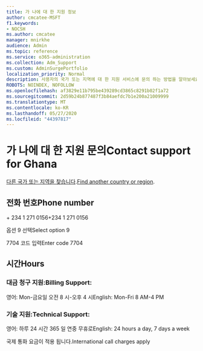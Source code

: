 ```yaml
---
title: 가 나에 대 한 지원 정보
author: cmcatee-MSFT
f1.keywords:
- NOCSH
ms.author: cmcatee
manager: mnirkhe
audience: Admin
ms.topic: reference
ms.service: o365-administration
ms.collection: Adm_Support
ms.custom: AdminSurgePortfolio
localization_priority: Normal
description: 사용자의 국가 또는 지역에 대 한 지원 서비스에 문의 하는 방법을 알아보세요.
ROBOTS: NOINDEX, NOFOLLOW
ms.openlocfilehash: af3829e11b795be439289cd3865c8291b02f1a72
ms.sourcegitcommit: 2d59b24b877487f3b84aefdc7b1e200a21009999
ms.translationtype: MT
ms.contentlocale: ko-KR
ms.lasthandoff: 05/27/2020
ms.locfileid: "44397817"
---
```

# <a name="contact-support-for-ghana"></a><span data-ttu-id="777af-103">가 나에 대 한 지원 문의</span><span class="sxs-lookup"><span data-stu-id="777af-103">Contact support for Ghana</span></span>

<span data-ttu-id="777af-104">[다른 국가 또는 지역을 찾습니다](../contact-support-for-business-products.md).</span><span class="sxs-lookup"><span data-stu-id="777af-104">[Find another country or region](../contact-support-for-business-products.md).</span></span>

## <a name="phone-number"></a><span data-ttu-id="777af-105">전화 번호</span><span class="sxs-lookup"><span data-stu-id="777af-105">Phone number</span></span>
<span data-ttu-id="777af-106">+ 234 1 271 0156</span><span class="sxs-lookup"><span data-stu-id="777af-106">+234 1 271 0156</span></span>

<span data-ttu-id="777af-107">옵션 9 선택</span><span class="sxs-lookup"><span data-stu-id="777af-107">Select option 9</span></span>

<span data-ttu-id="777af-108">7704 코드 입력</span><span class="sxs-lookup"><span data-stu-id="777af-108">Enter code 7704</span></span>

## <a name="hours"></a><span data-ttu-id="777af-109">시간</span><span class="sxs-lookup"><span data-stu-id="777af-109">Hours</span></span>
### <a name="billing-support"></a><span data-ttu-id="777af-110">대금 청구 지원:</span><span class="sxs-lookup"><span data-stu-id="777af-110">Billing Support:</span></span>

<span data-ttu-id="777af-111">영어: Mon-금요일 오전 8 시-오후 4 시</span><span class="sxs-lookup"><span data-stu-id="777af-111">English: Mon-Fri 8 AM-4 PM</span></span>

### <a name="technical-support"></a><span data-ttu-id="777af-112">기술 지원:</span><span class="sxs-lookup"><span data-stu-id="777af-112">Technical Support:</span></span>

<span data-ttu-id="777af-113">영어: 하루 24 시간 365 일 연중 무휴로</span><span class="sxs-lookup"><span data-stu-id="777af-113">English: 24 hours a day, 7 days a week</span></span>

<span data-ttu-id="777af-114">국제 통화 요금이 적용 됩니다.</span><span class="sxs-lookup"><span data-stu-id="777af-114">International call charges apply</span></span>
